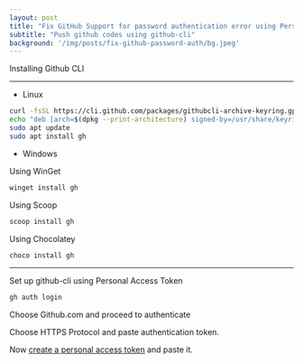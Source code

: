 ```yaml
---
layout: post
title: "Fix GitHub Support for password authentication error using Personal Access Token."
subtitle: "Push github codes using github-cli"
background: '/img/posts/fix-github-password-auth/bg.jpeg'
---
```


Installing Github CLI

---
- Linux
```sh
curl -fsSL https://cli.github.com/packages/githubcli-archive-keyring.gpg | sudo gpg --dearmor -o /usr/share/keyrings/githubcli-archive-keyring.gpg
echo "deb [arch=$(dpkg --print-architecture) signed-by=/usr/share/keyrings/githubcli-archive-keyring.gpg] https://cli.github.com/packages stable main" | sudo tee /etc/apt/sources.list.d/github-cli.list > /dev/null
sudo apt update
sudo apt install gh
```

- Windows

Using WinGet

```sh
winget install gh
```

Using Scoop

```sh
scoop install gh
```

Using Chocolatey

```sh
choco install gh
```
---

Set up github-cli using Personal Access Token

```sh
gh auth login
```
Choose Github.com and proceed to authenticate

Choose HTTPS Protocol and paste authentication token.

Now [create a personal access token](https://docs.github.com/en/github/authenticating-to-github/keeping-your-account-and-data-secure/creating-a-personal-access-token) and paste it.